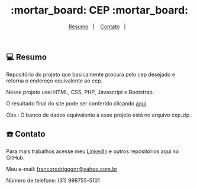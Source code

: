 <h1 align="center">
  :mortar_board: CEP :mortar_board:
</h1>

<p align="center">
<a href="#-projeto">Resumo</a>&nbsp;&nbsp;&nbsp;|&nbsp;&nbsp;&nbsp;  
  <a href="#-layout">Contato</a>&nbsp;&nbsp;&nbsp;|&nbsp;&nbsp;&nbsp;
</p>

<br>

## 💻 Resumo

Repositório do projeto que basicamente procura pelo cep desejado e retorna o endereço equivalente ao cep. 

Nesse projeto usei HTML, CSS, PHP, Javascript e Bootstrap.

O resultado final do site pode ser conferido clicando [aqui](https://rrodrigofranco.000webhostapp.com/).

Obs.: O banco de dados equivalente a esse projeto está no arquivo cep.zip.

## :telephone: Contato

Para mais trabalhos acesse meu [LinkedIn](https://www.linkedin.com/in/rodrigo-ribeiro-franco-862884127/) e outros repositórios aqui no GitHub. 

Meu e-mail: francorodrigognr@yahoo.com.br

Número de telefone: (31) 998755-5101


